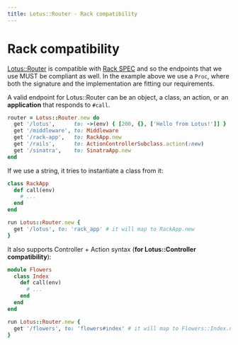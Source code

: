 ```yaml
---
title: Lotus::Router - Rack compatibility
---
```


# Rack compatibility

[Lotus::Router](https://github.com/lotus/router) is compatible with [Rack SPEC](http://www.rubydoc.info/github/rack/rack/master/file/SPEC) and so the endpoints that we use MUST be compliant as well.
In the example above we use a `Proc`, where both the signature and the implementation are fitting our requirements.

A valid endpoint for Lotus::Router can be an object, a class, an action, or an **application** that responds to `#call`.

```ruby
router = Lotus::Router.new do
  get '/lotus',      to: ->(env) { [200, {}, ['Hello from Lotus!']] }
  get '/middleware', to: Middleware
  get '/rack-app',   to: RackApp.new
  get '/rails',      to: ActionControllerSubclass.action(:new)
  get '/sinatra',    to: SinatraApp.new
end
```

If we use a string, it tries to instantiate a class from it:

```ruby
class RackApp
  def call(env)
    # ...
  end
end

run Lotus::Router.new {
  get '/lotus', to: 'rack_app' # it will map to RackApp.new
}
```

It also supports Controller + Action syntax (**for Lotus::Controller compatibility**):

```ruby
module Flowers
  class Index
    def call(env)
      # ...
    end
  end
end

run Lotus::Router.new {
  get '/flowers', to: 'flowers#index' # it will map to Flowers::Index.new
}
```
